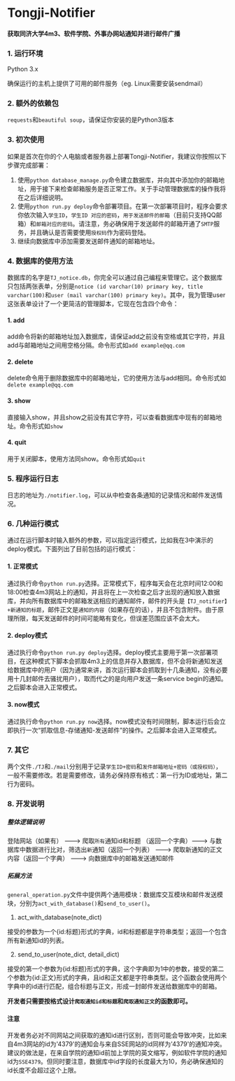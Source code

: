 # Tongji-Notifier
#### 获取同济大学4m3、软件学院、外事办网站通知并进行邮件广播

  

### 1. 运行环境

Python 3.x  

确保运行的主机上提供了可用的邮件服务（eg. Linux需要安装sendmail）

  

### 2. 额外的依赖包

`requests`和`beautiful soup`，请保证你安装的是Python3版本

  

### 3. 初次使用

如果是首次在你的个人电脑或者服务器上部署Tongji-Notifier，我建议你按照以下步骤完成部署：

1. 使用`python database_manage.py`命令建立数据库，并向其中添加你的邮箱地址，用于接下来检查邮箱服务是否正常工作。关于手动管理数据库的操作我将在之后详细说明。
2. 使用`python run.py deploy`命令部署项目。在第一次部署项目时，程序会要求你依次输入`学生ID`，`学生ID 对应的密码`，`用于发送邮件的邮箱`（目前只支持QQ邮箱）和`邮箱对应的密码`。请注意，务必确保用于发送邮件的邮箱开通了`SMTP`服务，并且确认是否需要使用`授权码`作为密码登陆。
3. 继续向数据库中添加需要发送邮件通知的邮箱地址。


  


### 4. 数据库的使用方法

数据库的名字是`TJ_notice.db`，你完全可以通过自己编程来管理它。这个数据库只包括两张表单，分别是`notice (id varchar(10) primary key, title varchar(100)`和`user (mail varchar(100) primary key)`。其中，我为管理user这张表单设计了一个更简洁的管理脚本，它现在包含四个命令：

#### 1. add

add命令将新的邮箱地址加入数据库，请保证add之前没有空格或其它字符，并且add与邮箱地址之间用空格分隔。命令形式如`add example@qq.com`

#### 2. delete

delete命令用于删除数据库中的邮箱地址，它的使用方法与add相同。命令形式如`delete example@qq.com`

#### 3. show

直接输入show，并且show之前没有其它字符，可以查看数据库中现有的邮箱地址。命令形式如`show`

#### 4. quit

用于关闭脚本，使用方法同show。命令形式如`quit`

  

### 5. 程序运行日志

日志的地址为`./notifier.log`，可以从中检查各条通知的记录情况和邮件发送情况。

  

### 6. 几种运行模式

通过在运行脚本时输入额外的参数，可以指定运行模式，比如我在3中演示的deploy模式。下面列出了目前包括的运行模式：

#### 1. 正常模式

通过执行命令`python run.py`选择。正常模式下，程序每天会在北京时间12:00和18:00检查4m3网站上的通知，并且将在上一次检查之后才出现的通知放入数据库，并向所有数据库中的邮箱发送相应的通知邮件，邮件的开头是`【TJ_notifier】+新通知的标题`，邮件正文是`通知的内容`（如果存在的话），并且不包含附件。由于原理所限，每天发送邮件的时间可能略有变化，但误差范围应该不会太大。

#### 2. deploy模式

通过执行命令`python run.py deploy`选择。deploy模式主要用于第一次部署项目，在这种模式下脚本会抓取4m3上的信息并存入数据库，但不会将新通知发送给数据库中的用户（因为通常来讲，首次运行脚本会抓取到十几条通知，没有必要用十几封邮件去骚扰用户），取而代之的是向用户发送一条service begin的通知。之后脚本会进入正常模式。

#### 3. now模式

通过执行命令`python run.py now`选择。now模式没有时间限制，脚本运行后会立即执行一次“抓取信息-存储通知-发送邮件”的操作。之后脚本会进入正常模式。

  

### 7. 其它

两个文件`./TJ`和`./mail`分别用于记录`学生ID+密码`和`发件邮箱地址+密码（或授权码）`，一般不需要修改。若是需要修改，请务必保持原有格式：第一行为ID或地址，第二行为密码。



### 8. 开发说明

##### 整体逻辑说明

登陆网站（如果有） ---> 爬取`所有`通知id和标题 （返回一个字典）---> 与数据库中数据进行比对，筛选出`新`通知（返回一个列表） ---> 爬取新通知的正文内容（返回一个字典） ---> 向数据库中的邮箱发送通知邮件

##### 拓展方法

`general_operation.py`文件中提供两个通用模块：数据库交互模块和邮件发送模块，分别为`act_with_database()`和`send_to_user()`。

1. act_with_database(note_dict)

接受的参数为一个{id:标题}形式的字典，id和标题都是字符串类型；返回一个包含所有新通知id的列表。

2. send_to_user(note_dict, detail_dict)

接受的第一个参数为{id:标题}形式的字典，这个字典即为1中的参数，接受的第二个参数为{id:正文}形式的字典，且id和正文都是字符串类型。这个函数会使用两个字典中的id进行匹配，组合标题与正文，形成一封邮件发送给数据库中的邮箱。

**开发者只需要按格式设计`爬取通知id和标题`和`爬取通知正文`的函数即可。**



#### 注意

开发者务必对不同网站之间获取的通知id进行区别，否则可能会导致冲突，比如来自4m3网站的id为'4379'的通知会与来自SSE网站的id同样为'4379'的通知冲突。建议的做法是，在来自学院的通知id前加上学院的英文缩写，例如软件学院的通知id为`SSE4379`。但同时要注意，数据库中id字段的长度最大为10，务必确保通知的id长度不会超过这个上限。

